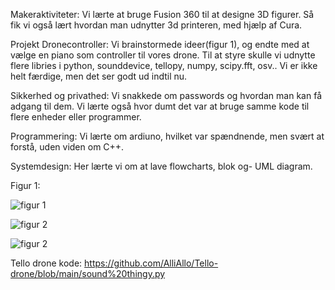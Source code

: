 Makeraktiviteter:
Vi lærte at bruge Fusion 360 til at designe 3D figurer. Så fik vi også lært hvordan man udnytter 3d printeren, med hjælp af Cura. 

Projekt Dronecontroller:
Vi brainstormede ideer(figur 1), og endte med at vælge en piano som controller til vores drone. Til at styre skulle vi udnytte flere libries i python, sounddevice, tellopy, numpy, scipy.fft, osv.. Vi er ikke helt færdige, men det ser godt ud indtil nu. 

Sikkerhed og privathed:
Vi snakkede om passwords og hvordan man kan få adgang til dem. Vi lærte også hvor dumt det var at bruge samme kode til flere enheder eller programmer. 

Programmering:
Vi lærte om ardiuno, hvilket var spændnende, men svært at forstå, uden viden om C++.


Systemdesign:
Her lærte vi om at lave flowcharts, blok og- UML diagram. 


Figur 1:


![figur 1](https://cdn.discordapp.com/attachments/795551757634633759/798138463656345600/unknown.png)


![figur 2](https://cdn.discordapp.com/attachments/795551757634633759/798138856712830976/unknown.png)


![figur 2](https://cdn.discordapp.com/attachments/795551757634633759/798141221696569344/unknown.png)


Tello drone kode:
https://github.com/AlliAllo/Tello-drone/blob/main/sound%20thingy.py
